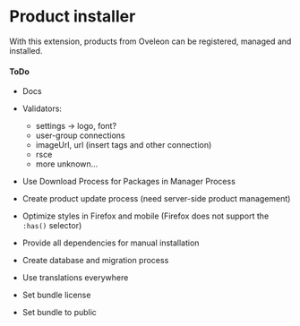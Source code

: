# Product installer
With this extension, products from Oveleon can be registered, managed and installed.

#### ToDo
- Docs
- Validators:
  - settings -> logo, font? 
  - user-group connections
  - imageUrl, url (insert tags and other connection)
  - rsce
  - more unknown...
- Use Download Process for Packages in Manager Process
- Create product update process (need server-side product management)
- Optimize styles in Firefox and mobile (Firefox does not support the `:has()` selector)
- Provide all dependencies for manual installation
- Create database and migration process
- Use translations everywhere

- Set bundle license
- Set bundle to public
